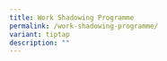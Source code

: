 ```yaml
---
title: Work Shadowing Programme
permalink: /work-shadowing-programme/
variant: tiptap
description: ""
---
```

